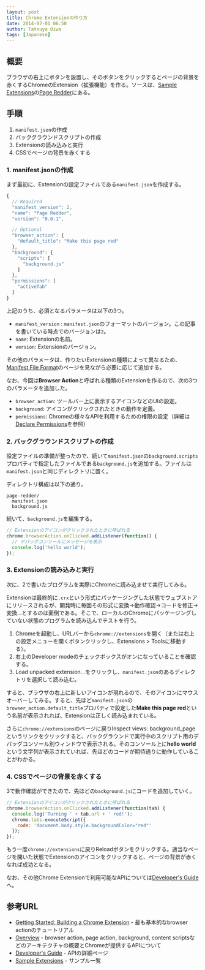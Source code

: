 ```yaml
---
layout: post
title: Chrome Extensionの作り方
date: 2014-07-01 06:50
author: Tatsuya Oiwa
tags: [Japanese]
---
```


## 概要

ブラウザの右上にボタンを設置し、そのボタンをクリックするとページの背景を赤くするChromeのExtension（拡張機能）を作る。ソースは、[Sample Extensions]の[Page Redder]にある。

## 手順

1. `manifest.json`の作成
2. バックグラウンドスクリプトの作成
3. Extensionの読み込みと実行
4. CSSでページの背景を赤くする

### 1. manifest.jsonの作成

まず最初に、Extensionの設定ファイルである`manifest.json`を作成する。

```js
{
  // Required
  "manifest_version": 2,
  "name": "Page Redder",
  "version": "0.0.1",

  // Optional
  "browser_action": {
    "default_title": "Make this page red"
  },
  "background": {
    "scripts": [
      "background.js"
    ]
  },
  "permissions": [
    "activeTab"
  ]
}
```

上記のうち、必須となるパラメータは以下の3つ。

- `manifest_version` : `manifest.json`のフォーマットのバージョン。この記事を書いている時点でのバージョンは`2`。
- `name`: Extensionの名前。
- `version`: Extensionのバージョン。

その他のパラメータは、作りたいExtensionの種類によって異なるため、[Manifest File Format]のページを見ながら必要に応じて追加する。

なお、今回は**Browser Action**と呼ばれる種類のExtensionを作るので、次の3つのパラメータを追加した。

- `browser_action`: ツールバー上に表示するアイコンなどのUIの設定。
- `background`: アイコンがクリックされたときの動作を定義。
- `permissions`: Chromeの様々なAPIを利用するための権限の設定（詳細は[Declare Permissions]を参照）

### 2. バックグラウンドスクリプトの作成

設定ファイルの準備が整ったので、続いて`manifest.json`の`background.scripts`プロパティで指定したファイルである`background.js`を追加する。ファイルは`manifest.json`と同じディレクトリに置く。

ディレクトリ構成は以下の通り。

```
page-redder/
  manifest.json
  background.js
```

続いて、`background.js`を編集する。

```js
// Extensionのアイコンがクリックされたときに呼ばれる
chrome.browserAction.onClicked.addListener(function() {
  // デバッグコンソールにメッセージを表示
  console.log('hello world');
});
```

### 3. Extensionの読み込みと実行

次に、2で書いたプログラムを実際にChromeに読み込ませて実行してみる。

Extensionは最終的に`.crx`という形式にパッケージングした状態でウェブストアにリリースされるが、開発時に毎回その形式に変換→動作確認→コードを修正→変換...とするのは面倒である。そこで、ローカルのChromeにパッケージングしていない状態のプログラムを読み込んでテストを行う。

1. Chromeを起動し、URLバーから`chrome://extensions`を開く（または右上の設定メニューを開くボタンクリックし、Extensions > Toolsに移動する）。
2. 右上のDeveloper modeのチェックボックスがオンになっていることを確認する。
3. Load unpacked extension...をクリックし、`manifest.json`のあるディレクトリを選択して読み込む。

すると、ブラウザの右上に新しいアイコンが現れるので、そのアイコンにマウスオーバーしてみる。すると、先ほど`manifest.json`の`browser_action.default_title`プロパティで設定した**Make this page red**という名前が表示されれば、Extensionは正しく読み込まれている。

さらに`chrome://extensions`のページに戻りInspect views: background_pageというリンクをクリックすると、バックグラウンドで実行中のスクリプト用のデバッグコンソール別ウィンドウで表示される。そのコンソール上に**hello world**という文字列が表示されていれば、先ほどのコードが期待通りに動作していることがわかる。

### 4. CSSでページの背景を赤くする

3で動作確認ができたので、先ほどの`background.js`にコードを追加していく。

```js
// Extensionのアイコンがクリックされたときに呼ばれる
chrome.browserAction.onClicked.addListener(function(tab) {
  console.log('Turning ' + tab.url + ' red!');
  chrome.tabs.executeScript({
    code: 'document.body.style.backgroundColor="red"'
  });
});
```

もう一度`chrome://extensions`に戻りReloadボタンをクリックする。適当なページを開いた状態でExtensionのアイコンをクリックすると、ページの背景が赤くなれば成功となる。

なお、その他Chrome Extensionで利用可能なAPIについては[Developer's Guide]へ。

## 参考URL

- [Getting Started: Building a Chrome Extension] - 最も基本的なbrowser actionのチュートリアル
- [Overview] - browser action, page action, background, content scriptsなどのアーキテクチャの概要とChromeが提供するAPIについて
- [Developer's Guide] - APIの詳細ページ
- [Sample Extensions] - サンプル一覧


[Getting Started: Building a Chrome Extension]: https://developer.chrome.com/extensions/getstarted
[Overview]: https://developer.chrome.com/extensions/overview
[Sample Extensions]: https://developer.chrome.com/extensions/samples
[Page Redder]: https://developer.chrome.com/extensions/samples#page-redder
[Manifest File Format]: https://developer.chrome.com/extensions/manifest
[Declare Permissions]: https://developer.chrome.com/extensions/declare_permissions
[Developer's Guide]: https://developer.chrome.com/extensions/devguide
